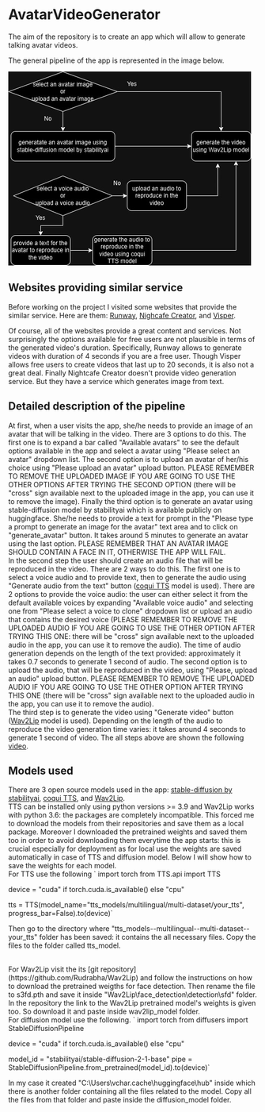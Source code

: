 # AvatarVideoGenerator
The aim of the repository is to create an app which will allow to generate talking avatar videos.

The general pipeline of the app is represented in the image below.

![image](avatar_video_generation_pipeline.jpg)

## Websites providing similar service

Before working on the project I visited some websites that provide the similar service. Here are them: [Runway](https://runwayml.com/), [Nighcafe Creator](https://creator.nightcafe.studio/), and [Visper](https://visper.tech/en).

Of course, all of the websites provide a great content and services. Not surprisingly the options available for free users are not plausible in terms of the generated video's duration. Specifically, Runway allows to generate videos with duration of 4 seconds if you are a free user. Though Visper allows free users to create videos that last up to 20 seconds, it is also not a great deal. Finally Nightcafe Creator doesn't provide video generation service. But they have a service which generates image from text. 

## Detailed description of the pipeline

At first, when a user visits the app, she/he needs to provide an image of an avatar that will be talking in the video. There are 3 options to do this. The first one is to expand a bar called "Available avatars" to see the default options available in the app and select a avatar using "Please select an avatar" dropdown list. The second option is to upload an avatar of her/his choice using "Please upload an avatar" upload button. PLEASE REMEMBER TO REMOVE THE UPLOADED IMAGE IF YOU ARE GOING TO USE THE OTHER OPTIONS AFTER TRYING THE SECOND OPTION (there will be "cross" sign available next to the uploaded image in the app, you can use it to remove the image). Finally the third option is to generate an avatar using stable-diffusion model by stabilityai which is available publicly on huggingface. She/he needs to provide a text for prompt in the "Please type a prompt to generate an image for the avatar" text area and to click on "generate_avatar" button. It takes around 5 minutes to generate an avatar using the last option. PLEASE REMEMBER THAT AN AVATAR IMAGE SHOULD CONTAIN A FACE IN IT, OTHERWISE THE APP WILL FAIL.
<br>
In the second step the user should create an audio file that will be reproduced in the video. There are 2 ways to do this. The first one is to select a voice audio and to provide text, then to generate the audio using "Generate audio from the text" button ([coqui TTS](https://github.com/coqui-ai/TTS) model is used). There are 2 options to provide the voice audio: the user can either select it from the default available voices by expanding "Available voice audio" and selecting one from "Please select a voice to clone" dropdown list or upload an audio that contains the desired voice (PLEASE REMEMBER TO REMOVE THE UPLOADED AUDIO IF YOU ARE GOING TO USE THE OTHER OPTION AFTER TRYING THIS ONE: there will be "cross" sign available next to the uploaded audio in the app, you can use it to remove the audio). The time of audio generation depends on the length of the text provided: approximately it takes 0.7 seconds to generate 1 second of audio. The second option is to upload the audio, that will be reproduced in the video, using "Please, upload an audio" upload button. PLEASE REMEMBER TO REMOVE THE UPLOADED AUDIO IF YOU ARE GOING TO USE THE OTHER OPTION AFTER TRYING THIS ONE (there will be "cross" sign available next to the uploaded audio in the app, you can use it to remove the audio).
<br>
The third step is to generate the video using "Generate video" button ([Wav2Lip](https://github.com/Rudrabha/Wav2Lip) model is used). Depending on the length of the audio to reproduce the video generation time varies: it takes around 4 seconds to generate 1 second of video.
The all steps above are shown the following [video]().

## Models used 

There are 3 open source models used in the app: [stable-diffusion by stabilityai](https://huggingface.co/stabilityai/stable-diffusion-2-1-base), [coqui TTS](https://github.com/coqui-ai/TTS), and [Wav2Lip](https://github.com/Rudrabha/Wav2Lip). 
<br>
TTS can be installed only using python versions >= 3.9 and Wav2Lip works with python 3.6: the packages are completely incompatible. This forced me to download the models from their repositories and save them as a local package. Moreover I downloaded the pretrained weights and saved them too in order to avoid downloading them everytime the app starts: this is crucial especially for deployment as for local use the weights are saved automatically in case of TTS and diffusion model. Below I will show how to save the weights for each model.
<br>
For TTS use the following
`
import torch
from TTS.api import TTS

device = "cuda" if torch.cuda.is_available() else "cpu"

tts = TTS(model_name="tts_models/multilingual/multi-dataset/your_tts", progress_bar=False).to(device)`

Then go to the directory where "tts_models--multilingual--multi-dataset--your_tts" folder has been saved: it contains the all necessary files. Copy the files to the folder called tts_model.

<br>
For Wav2Lip visit the its [git repository](https://github.com/Rudrabha/Wav2Lip) and follow the instructions on how to download the pretrained weigths for face detection. Then rename the file to s3fd.pth and save it inside "Wav2Lip\face_detection\detection\sfd" folder. In the repository the link to the Wav2Lip pretrained model's weights is given too. So download it and paste inside wav2lip_model folder.

<br>
For diffusion model use the following.
`
import torch
from diffusers import StableDiffusionPipeline

device = "cuda" if torch.cuda.is_available() else "cpu"

model_id = "stabilityai/stable-diffusion-2-1-base"
pipe = StableDiffusionPipeline.from_pretrained(model_id).to(device)`

In my case it created "C:\Users\vchar\.cache\huggingface\hub" inside which there is another folder containing all the files related to the model. Copy all the files from that folder and paste inside the diffusion_model folder.

